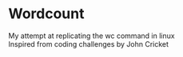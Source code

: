 # Wordcount
My attempt at replicating the wc command in linux </br>
Inspired from coding challenges by John Cricket
